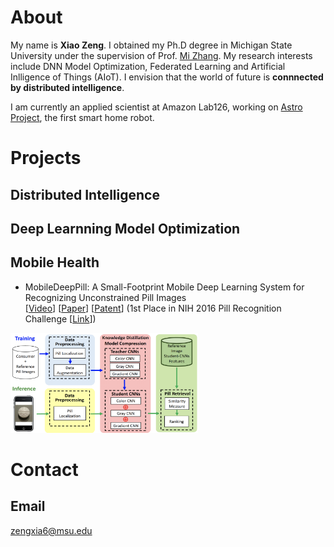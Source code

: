 # About
My name is **Xiao Zeng**. I obtained my Ph.D degree in Michigan State University under the supervision of Prof. [Mi Zhang](https://www.egr.msu.edu/~mizhang/). My research interests include DNN Model Optimization, Federated Learning and Artificial Inlligence of Things (AIoT). I envision that the world of future is **connnected by distributed intelligence**. 

I am currently an applied scientist at Amazon Lab126, working on [Astro Project](https://www.aboutamazon.com/news/devices/meet-astro-a-home-robot-unlike-any-other), the first smart home robot.


# Projects

## Distributed Intelligence

## Deep Learnning Model Optimization

## Mobile Health

- MobileDeepPill: A Small-Footprint Mobile Deep Learning System for Recognizing Unconstrained Pill Images  
[[Video](https://www.youtube.com/watch?v=-k7awuoW2rg&feature=youtu.be)]
[[Paper](https://dl.acm.org/doi/pdf/10.1145/3081333.3081336)]
[[Patent](https://patentimages.storage.googleapis.com/7b/10/76/12f51f96eacc93/US10713540.pdf)]
(1st Place in NIH 2016 Pill Recognition Challenge [[Link](https://www.nlm.nih.gov/news/pillimagerecognitionchallenge.html)])
<img src="pics/mobiledeeppill.png" alt="alt text" width="300" height="160">



# Contact

## Email
zengxia6@msu.edu




